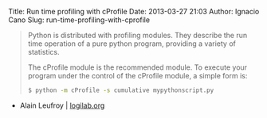 Title: Run time profiling with cProfile
Date: 2013-03-27 21:03
Author: Ignacio Cano
Slug: run-time-profiling-with-cprofile

> Python is distributed with profiling modules. They describe the run
> time operation of a pure python program, providing a variety of
> statistics.
>
> The cProfile module is the recommended module. To execute your program
> under the control of the cProfile module, a simple form is:
>
> ```bash
> $ python -m cProfile -s cumulative mypythonscript.py
> ```

- Alain Leufroy | [logilab.org][]

  [logilab.org]: http://www.logilab.org/blogentry/104898
    "Run time profiling with cProfile"
